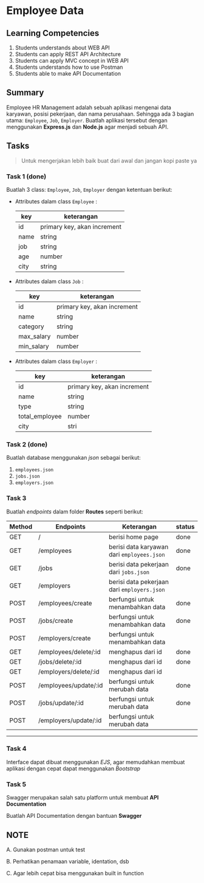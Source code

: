 # Employee Data

## Learning Competencies

1. Students understands about WEB API
2. Students can apply REST API Architecture
3. Students can apply MVC concept in WEB API
4. Students understands how to use Postman
5. Students able to make API Documentation

## Summary

Employee HR Management adalah sebuah aplikasi mengenai data karyawan, posisi pekerjaan, dan nama perusahaan. Sehingga ada 3 bagian utama: `Employee`, `Job`, `Employer`. Buatlah aplikasi tersebut dengan menggunakan **Express.js** dan **Node.js** agar menjadi sebuah API.

## Tasks

<blockquote>
Untuk mengerjakan lebih baik buat dari awal dan jangan kopi paste ya
</blockquote>

### Task 1 (done)

Buatlah 3 class: `Employee`, `Job`, `Employer` dengan ketentuan berikut:

- Attributes dalam class `Employee` :

  | key  | keterangan                  |
  | ---- | --------------------------- |
  | id   | primary key, akan increment |
  | name | string                      |
  | job  | string                      |
  | age  | number                      |
  | city | string                      |

- Attributes dalam class `Job` :

  | key        | keterangan                  |
  | ---------- | --------------------------- |
  | id         | primary key, akan increment |
  | name       | string                      |
  | category   | string                      |
  | max_salary | number                      |
  | min_salary | number                      |

- Attributes dalam class `Employer` :

  | key            | keterangan                  |
  | -------------- | --------------------------- |
  | id             | primary key, akan increment |
  | name           | string                      |
  | type           | string                      |
  | total_employee | number                      |
  | city           | stri                        |

### Task 2 (done)

Buatlah database menggunakan _json_ sebagai berikut:

1. `employees.json`
2. `jobs.json`
3. `employers.json`

### Task 3

Buatlah _endpoints_ dalam folder **Routes** seperti berikut:

| Method | Endpoints             | Keterangan                                  | status |
| ------ | --------------------- | ------------------------------------------- | ------ |
| GET    | /                     | berisi home page                            | done   |
| GET    | /employees            | berisi data karyawan dari `employees.json`  | done   |
| GET    | /jobs                 | berisi data pekerjaan dari `jobs.json`      | done   |
| GET    | /employers            | berisi data pekerjaan dari `employers.json` |
| POST   | /employees/create     | berfungsi untuk menambahkan data            | done   |
| POST   | /jobs/create          | berfungsi untuk menambahkan data            | done   |
| POST   | /employers/create     | berfungsi untuk menambahkan data            |
| GET    | /employees/delete/:id | menghapus dari id                           | done   |
| GET    | /jobs/delete/:id      | menghapus dari id                           | done   |
| GET    | /employers/delete/:id | menghapus dari id                           |
| POST   | /employees/update/:id | berfungsi untuk merubah data                | done   |
| POST   | /jobs/update/:id      | berfungsi untuk merubah data                | done   |
| POST   | /employers/update/:id | berfungsi untuk merubah data                |

---

### Task 4

Interface dapat dibuat menggunakan _EJS_, agar memudahkan membuat aplikasi dengan cepat dapat menggunakan _Bootstrap_

### Task 5

Swagger merupakan salah satu platform untuk membuat **API Documentation**

Buatlah API Documentation dengan bantuan **Swagger**

## NOTE

A. Gunakan postman untuk test

B. Perhatikan penamaan variable, identation, dsb

C. Agar lebih cepat bisa menggunakan built in function
